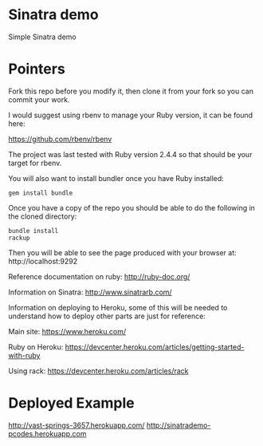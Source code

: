 Sinatra demo
============

Simple Sinatra demo

Pointers
========

Fork this repo before you modify it, then clone it from your fork so you can
commit your work.

I would suggest using rbenv to manage your Ruby version, it can be found here:

https://github.com/rbenv/rbenv

The project was last tested with Ruby version 2.4.4 so that should be your
target for rbenv.

You will also want to install bundler once you have Ruby installed:

```
gem install bundle
```

Once you have a copy of the repo you should be able to do the following in the
cloned directory:

```
bundle install
rackup
```

Then you will be able to see the page produced with your browser at:
http://localhost:9292

Reference documentation on ruby: http://ruby-doc.org/

Information on Sinatra: http://www.sinatrarb.com/

Information on deploying to Heroku, some of this will be needed to understand
how to deploy other parts are just for reference:

Main site: https://www.heroku.com/

Ruby on Heroku: https://devcenter.heroku.com/articles/getting-started-with-ruby

Using rack: https://devcenter.heroku.com/articles/rack

Deployed Example
================

http://vast-springs-3657.herokuapp.com/
http://sinatrademo-pcodes.herokuapp.com

